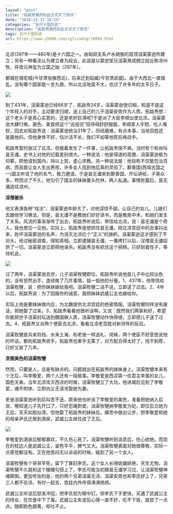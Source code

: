 ```yaml
---
layout: "post"
title: "拓跋焘竟然如此方式灭了西凉"
date: "2018-12-17 16:15"
categories: "五代十国历史"
description: "拓跋焘竟然如此方式灭了西凉"
tags: 五代十国历史
url: https://www.y5000.com/zgls/wdsg/16094.html
---
```






北凉(397年——460年)是十六国之一。由匈奴支系卢水胡族的首领沮渠蒙逊所建立；另有一种看法认为建立者为段业，此说是以蒙逊堂兄沮渠男成拥立段业称凉州牧，并改元神玺为立国之始（397年）。

都城在骆驼城(今甘肃张掖西北)，后来迁到姑臧(今甘肃武威)。由于大西北一直很乱，没有哪个国家能一言九鼎，所以北凉地盘不大，也过了许多年的太平日子。

![](https://img.y5000.com/uploads/allimg/170306/8-1F3061A60E18.jpg)

到了431年，沮渠蒙逊已经66岁了，拓跋焘24岁，沮渠蒙逊很识相，知道不是这个年轻人的对手，主动要求归顺，送上自己的儿子沮渠安周作为人质。拓跋焘想：这个老头子是真心实意的，还是老奸巨滑呢?于是派了大臣李顺出使北凉。沮渠蒙逊大肆行贿，美色、美食把这个“巡视员”招待得舒舒服服，李顺拿人手短、吃人嘴软，回去对拓跋焘说：沮渠蒙逊统治31年了，历经磨难，有点本事，当地百姓还是服他的。但他身体不好，估计活不长，我们不如等他死后再动手。

拓跋焘暂时放过了北凉。但接着发生了一件事，让拓跋焘很不爽。当时有个和尚叫昙无谶，史书上对他的记载差别很大。一种说法：他是得道的高僧，沮渠蒙逊极为仰慕，把他请到国内，待以上宾，虚心求教。另一种说法是：他自称不仅能包治百病，而且能让女人生出男孩，许多女人找到他后真的灵验了。鄯善国(西域古国之一)国主听说了他的名气，极力邀请。于是昙无谶来到鄯善国，开坛讲经，子弟众多。然而过了不久，他勾引了国主的妹妹曼头陀林，两人私通。事情败露后，昙无谶逃往凉州。

**淫僧被杀**

他又表演各种“戏法”，沮渠蒙逊年龄大了，对他深信不疑。让自己的女儿、儿媳们去跟他学习佛法，但是，昙无谶不是教她们好好读书，而是教房中术，和她们发生了关系。风流的事渐渐传了出去，拓跋焘听说后，带信给北凉，说：昙无谶是个奇人，我也想见一见他。实际上，拓跋焘是想抓住昙无谶，把北凉宫廷中的丑事抖出来，败坏沮渠蒙逊的名声，为消灭北凉扛个“正义”的旗帜。沮渠蒙逊这才感到了不对头，经过秘密调查，得知真相。立即逮捕昙无谶，一番拷打以后，淫僧昙无谶招供了一切。沮渠蒙逊立即把他诛杀。拓跋焘没有抓住这个把柄，只好耐着性子，等待机会。

![](https://img.y5000.com/uploads/allimg/170306/8-1F3061A615510.jpg)

过了两年，沮渠蒙逊去世，儿子沮渠牧犍即位。拓跋焘听说他是儿子中比较出色的，没有贸然出手，连续做了几件事情，掂一掂他的分量。1、437年，他带信给沮渠牧犍，说：把你妹妹嫁给我吧。沮渠牧犍二话不说，立即送了过去。2、4年以后，拓跋焘说：为了回报你的诚意，我把妹妹武威公主也嫁给你。

实际上他是要妹妹做内应，为北魏提供北凉宫廷的绝密情报。沮渠牧犍同样没有废话，把她娶了过来。3、拓跋焘看看他很听话啊，又说：既然我们两家和好，希望你能把世子沮渠封坛送到魏国做人质，沮渠牧犍动作快得很，立即把儿子送了过去。4、拓跋焘又派两个使臣去北凉，看看北凉老百姓对新领导的反应。

沮渠牧犍是兵来将挡、水来土淹，和老爸一样送礼、伺候，两个使臣不好意思说他的坏话，都劝拓跋焘收手。拓跋焘也束手无策了，对方配合得太好了，找不到茬，只好又放了几年。

**贪图美色的沮渠牧犍**

然而，只要是人，总是有缺点的。问题就出在拓跋焘的妹妹身上。沮渠牧犍本来有个王后，叫李敬爱，两个人还有一段故事。李敬爱是西凉第一任君主李暠的女儿，国色天香。当年北凉攻灭西凉的时候，沮渠牧犍立了大功，他进城后见到了李敬爱，魂不附体，立即向父王请求娶她为妻。

老爸沮渠蒙逊听到后叫苦不迭，原来他也听说了李敬爱的美色，准备把她纳入后宫，哪知道儿子先开口了，只好忍痛割爱。沮渠牧犍纳李敬爱为妃，即位后立她为王后，天天如胶似漆。但他娶了拓跋焘的妹妹后，痛苦中做出让步，把李敬爱和她的母亲尹氏迁居到酒泉，武威公主继任成了王后。

![](https://img.y5000.com/uploads/allimg/170306/8-1F3061AA4936.jpg)

李敬爱到酒泉后郁郁寡欢，不久伤心死了。沮渠牧犍听到消息后，伤心欲绝。而现在的枕边人是武威公主，姿色平平，脾气又大。沮渠牧犍表面对她很尊敬，实际一点感觉都没有。正在他苦闷无以诉说的时候，碰到了另一个女人。

沮渠牧犍有个哥哥早死，留下了寡妇李氏。这个女人长得妩媚妖艳，天生尤物。沮渠牧犍不久就和这个嫂嫂勾搭上了，李氏可能当初跟昙无谶学习过，让沮渠牧犍神魂颠倒。更加夸张的是，他的两个兄弟沮渠无讳、沮渠安周也和李氏好上了，兄弟三人都不忌讳，有时一起去，宫廷内外传得沸沸扬扬。

武威公主听说后怒发冲冠，把李氏视为眼中钉。但李氏下手更快，买通了武威公主的侍女，在饮食中下了毒。武威公主失宠后心情一直不好，吃不下饭，就尝了一点点。随即脸色腊黄，呕吐不止。
